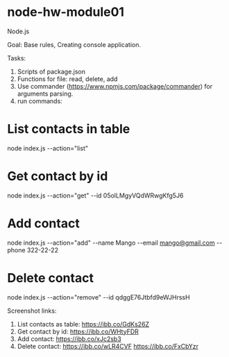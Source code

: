 # node-hw-module01

Node.js

Goal: Base rules, Creating console application.

Tasks:

1. Scripts of package.json
2. Functions for file: read, delete, add
3. Use commander (https://www.npmjs.com/package/commander) for arguments
   parsing.
4. run commands:

# List contacts in table

node index.js --action="list"

# Get contact by id

node index.js --action="get" --id 05olLMgyVQdWRwgKfg5J6

# Add contact

node index.js --action="add" --name Mango --email mango@gmail.com --phone
322-22-22

# Delete contact

node index.js --action="remove" --id qdggE76Jtbfd9eWJHrssH

Screenshot links:

1. List contacts as table: https://ibb.co/GdKs26Z
2. Get contact by id: https://ibb.co/WHtyFDR
3. Add contact: https://ibb.co/xJc2sb3
4. Delete contact: https://ibb.co/wLR4CVF https://ibb.co/FxCbYzr
